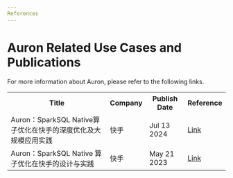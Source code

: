 ```yaml
---
References
---
```


# Auron Related Use Cases and Publications

For more information about Auron, please refer to the following links.


<table class="my-table">
  <tr>
    <th>Title</th>
    <th>Company</th>
    <th>Publish Date</th>
    <th>Reference</th>
  </tr>
  <tr>
    <td>Auron：SparkSQL Native算子优化在快手的深度优化及大规模应用实践</td>
    <td>快手</td>
    <td>Jul 13 2024 </td>
    <td>
        <a href="https://mp.weixin.qq.com/s/ne5FCgFDK29BWbLHjm0ZqA" target="_blank">Link</a> 
    </td>
  </tr>
   <tr>
    <td>Auron：SparkSQL Native 算子优化在快手的设计与实践</td>
    <td>快手</td>
    <td>May 21 2023 </td>
    <td>
        <a href="https://mp.weixin.qq.com/s/za1qOTIDiEmc7PXY8rcKvA" target="_blank">Link</a> 
    </td>
  </tr>
</table>

